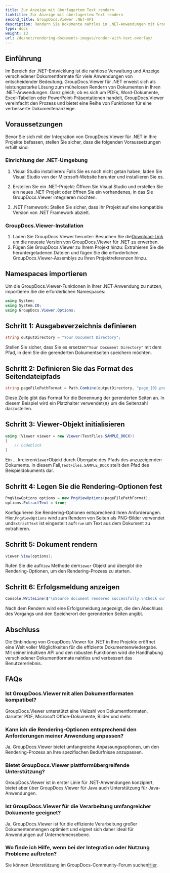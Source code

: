 ```yaml
---
title: Zur Anzeige mit überlagertem Text rendern
linktitle: Zur Anzeige mit überlagertem Text rendern
second_title: GroupDocs.Viewer .NET-API
description: Rendern Sie Dokumente nahtlos in .NET-Anwendungen mit GroupDocs.Viewer und unterstützen Sie dabei verschiedene Formate für ein verbessertes Benutzererlebnis.
type: docs
weight: 13
url: /de/net/rendering-documents-images/render-with-text-overlay/
---
```

## Einführung
Im Bereich der .NET-Entwicklung ist die nahtlose Verwaltung und Anzeige verschiedener Dokumentformate für viele Anwendungen von entscheidender Bedeutung. GroupDocs.Viewer für .NET erweist sich als leistungsstarke Lösung zum mühelosen Rendern von Dokumenten in Ihren .NET-Anwendungen. Ganz gleich, ob es sich um PDFs, Word-Dokumente, Excel-Tabellen oder PowerPoint-Präsentationen handelt, GroupDocs.Viewer vereinfacht den Prozess und bietet eine Reihe von Funktionen für eine verbesserte Dokumentenanzeige.
## Voraussetzungen
Bevor Sie sich mit der Integration von GroupDocs.Viewer für .NET in Ihre Projekte befassen, stellen Sie sicher, dass die folgenden Voraussetzungen erfüllt sind:
### Einrichtung der .NET-Umgebung
1. Visual Studio installieren: Falls Sie es noch nicht getan haben, laden Sie Visual Studio von der Microsoft-Website herunter und installieren Sie es.
   
2. Erstellen Sie ein .NET-Projekt: Öffnen Sie Visual Studio und erstellen Sie ein neues .NET-Projekt oder öffnen Sie ein vorhandenes, in das Sie GroupDocs.Viewer integrieren möchten.
3. .NET Framework: Stellen Sie sicher, dass Ihr Projekt auf eine kompatible Version von .NET Framework abzielt.
### GroupDocs.Viewer-Installation
1.  Laden Sie GroupDocs.Viewer herunter: Besuchen Sie die[Download-Link](https://releases.groupdocs.com/viewer/net/) um die neueste Version von GroupDocs.Viewer für .NET zu erwerben.
2. Fügen Sie GroupDocs.Viewer zu Ihrem Projekt hinzu: Extrahieren Sie die heruntergeladenen Dateien und fügen Sie die erforderlichen GroupDocs.Viewer-Assemblys zu Ihren Projektreferenzen hinzu.

## Namespaces importieren
Um die GroupDocs.Viewer-Funktionen in Ihrer .NET-Anwendung zu nutzen, importieren Sie die erforderlichen Namespaces:
```csharp
using System;
using System.IO;
using GroupDocs.Viewer.Options;
```

## Schritt 1: Ausgabeverzeichnis definieren
```csharp
string outputDirectory = "Your Document Directory";
```
 Stellen Sie sicher, dass Sie es ersetzen`"Your Document Directory"` mit dem Pfad, in dem Sie die gerenderten Dokumentseiten speichern möchten.
## Schritt 2: Definieren Sie das Format des Seitendateipfads
```csharp
string pageFilePathFormat = Path.Combine(outputDirectory, "page_{0}.png");
```
 Diese Zeile gibt das Format für die Benennung der gerenderten Seiten an. In diesem Beispiel wird ein Platzhalter verwendet`{0}` um die Seitenzahl darzustellen.
## Schritt 3: Viewer-Objekt initialisieren
```csharp
using (Viewer viewer = new Viewer(TestFiles.SAMPLE_DOCX))
{
    // Codeblock
}
```
 Ein ... kreieren`Viewer`Objekt durch Übergabe des Pfads des anzuzeigenden Dokuments. In diesem Fall,`TestFiles.SAMPLE_DOCX` stellt den Pfad des Beispieldokuments dar.
## Schritt 4: Legen Sie die Rendering-Optionen fest
```csharp
PngViewOptions options = new PngViewOptions(pageFilePathFormat);
options.ExtractText = true;
```
 Konfigurieren Sie Rendering-Optionen entsprechend Ihren Anforderungen. Hier,`PngViewOptions` wird zum Rendern von Seiten als PNG-Bilder verwendet und`ExtractText` ist eingestellt auf`true` um Text aus dem Dokument zu extrahieren.
## Schritt 5: Dokument rendern
```csharp
viewer.View(options);
```
 Rufen Sie die auf`View` Methode der`Viewer` Objekt und übergibt die Rendering-Optionen, um den Rendering-Prozess zu starten.
## Schritt 6: Erfolgsmeldung anzeigen
```csharp
Console.WriteLine($"\nSource document rendered successfully.\nCheck output in {outputDirectory}.");
```
Nach dem Rendern wird eine Erfolgsmeldung angezeigt, die den Abschluss des Vorgangs und den Speicherort der gerenderten Seiten angibt.

## Abschluss
Die Einbindung von GroupDocs.Viewer für .NET in Ihre Projekte eröffnet eine Welt voller Möglichkeiten für die effiziente Dokumentenwiedergabe. Mit seiner intuitiven API und den robusten Funktionen wird die Handhabung verschiedener Dokumentformate nahtlos und verbessert das Benutzererlebnis.
## FAQs
### Ist GroupDocs.Viewer mit allen Dokumentformaten kompatibel?
GroupDocs.Viewer unterstützt eine Vielzahl von Dokumentformaten, darunter PDF, Microsoft Office-Dokumente, Bilder und mehr.
### Kann ich die Rendering-Optionen entsprechend den Anforderungen meiner Anwendung anpassen?
Ja, GroupDocs.Viewer bietet umfangreiche Anpassungsoptionen, um den Rendering-Prozess an Ihre spezifischen Bedürfnisse anzupassen.
### Bietet GroupDocs.Viewer plattformübergreifende Unterstützung?
GroupDocs.Viewer ist in erster Linie für .NET-Anwendungen konzipiert, bietet aber über GroupDocs.Viewer für Java auch Unterstützung für Java-Anwendungen.
### Ist GroupDocs.Viewer für die Verarbeitung umfangreicher Dokumente geeignet?
Ja, GroupDocs.Viewer ist für die effiziente Verarbeitung großer Dokumentenmengen optimiert und eignet sich daher ideal für Anwendungen auf Unternehmensebene.
### Wo finde ich Hilfe, wenn bei der Integration oder Nutzung Probleme auftreten?
 Sie können Unterstützung im GroupDocs-Community-Forum suchen[Hier](https://forum.groupdocs.com/c/viewer/9).